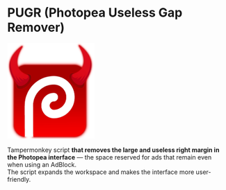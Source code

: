 # PUGR (Photopea Useless Gap Remover)

<img src="./logo.webp" width="200px" alt="pugr (Photopea Useless Gap Remover) logo">

Tampermonkey script **that removes the large and useless right margin in the Photopea interface** — the space reserved for ads that remain even when using an AdBlock.<br />
The script expands the workspace and makes the interface more user-friendly.

